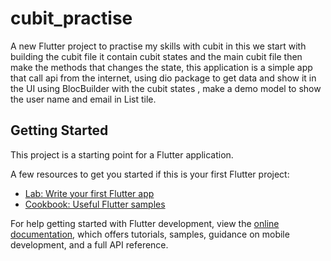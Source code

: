 # cubit_practise

A new Flutter project to practise my skills with cubit in this we start with building the cubit file 
it contain cubit states and the main cubit file then make the methods that changes the state,
this application is a simple app that call api from the internet, 
using dio package to get data and show it in the UI using BlocBuilder with the cubit states ,
make a demo model to show the user name and email in List tile.

## Getting Started

This project is a starting point for a Flutter application.

A few resources to get you started if this is your first Flutter project:

- [Lab: Write your first Flutter app](https://docs.flutter.dev/get-started/codelab)
- [Cookbook: Useful Flutter samples](https://docs.flutter.dev/cookbook)

For help getting started with Flutter development, view the
[online documentation](https://docs.flutter.dev/), which offers tutorials,
samples, guidance on mobile development, and a full API reference.
